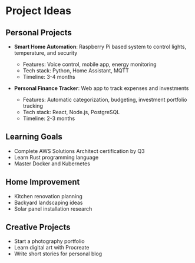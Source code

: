 # Project Ideas

## Personal Projects
- **Smart Home Automation**: Raspberry Pi based system to control lights, temperature, and security
  - Features: Voice control, mobile app, energy monitoring
  - Tech stack: Python, Home Assistant, MQTT
  - Timeline: 3-4 months

- **Personal Finance Tracker**: Web app to track expenses and investments
  - Features: Automatic categorization, budgeting, investment portfolio tracking
  - Tech stack: React, Node.js, PostgreSQL
  - Timeline: 2-3 months

## Learning Goals
- Complete AWS Solutions Architect certification by Q3
- Learn Rust programming language
- Master Docker and Kubernetes

## Home Improvement
- Kitchen renovation planning
- Backyard landscaping ideas
- Solar panel installation research

## Creative Projects
- Start a photography portfolio
- Learn digital art with Procreate
- Write short stories for personal blog